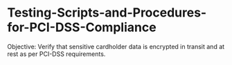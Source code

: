 # Testing-Scripts-and-Procedures-for-PCI-DSS-Compliance
Objective: Verify that sensitive cardholder data is encrypted in transit and at rest as per PCI-DSS requirements.
